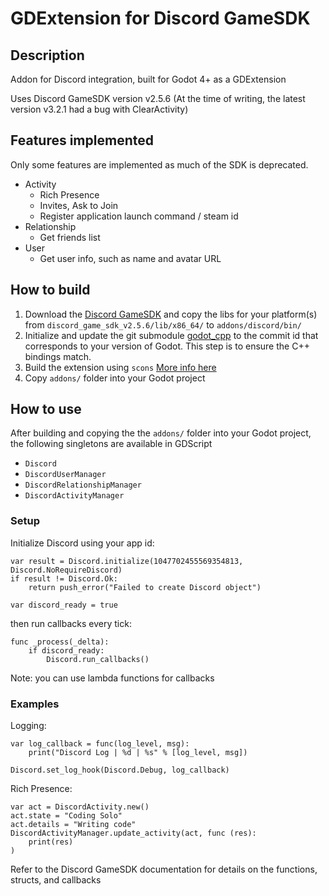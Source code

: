 # GDExtension for Discord GameSDK

## Description

Addon for Discord integration, built for Godot 4+ as a GDExtension

Uses Discord GameSDK version v2.5.6
(At the time of writing, the latest version v3.2.1 had a bug with ClearActivity)

## Features implemented

Only some features are implemented as much of the SDK is deprecated.

- Activity
  - Rich Presence
  - Invites, Ask to Join
  - Register application launch command / steam id
- Relationship
  - Get friends list
- User
  - Get user info, such as name and avatar URL

## How to build

1. Download the [Discord GameSDK](https://discord.com/developers/docs/game-sdk/sdk-starter-guide#step-1-get-the-thing) and copy the libs for your platform(s) from `discord_game_sdk_v2.5.6/lib/x86_64/` to `addons/discord/bin/`
2. Initialize and update the git submodule [godot_cpp](https://github.com/godotengine/godot-cpp) to the commit id that corresponds to your version of Godot. This step is to ensure the C++ bindings match.
3. Build the extension using `scons` [More info here](https://docs.godotengine.org/en/stable/development/compiling/introduction_to_the_buildsystem.html)
4. Copy `addons/` folder into your Godot project

## How to use

After building and copying the the `addons/` folder into your Godot project, the following singletons are available in GDScript

- `Discord`
- `DiscordUserManager`
- `DiscordRelationshipManager`
- `DiscordActivityManager`

### Setup

Initialize Discord using your app id:

    var result = Discord.initialize(1047702455569354813, Discord.NoRequireDiscord)
    if result != Discord.Ok:
        return push_error("Failed to create Discord object")
    
    var discord_ready = true

then run callbacks every tick:

    func _process(_delta):
        if discord_ready:
            Discord.run_callbacks()


Note: you can use lambda functions for callbacks

### Examples

Logging:

    var log_callback = func(log_level, msg):
        print("Discord Log | %d | %s" % [log_level, msg])
    
    Discord.set_log_hook(Discord.Debug, log_callback)

Rich Presence:

    var act = DiscordActivity.new()
    act.state = "Coding Solo"
    act.details = "Writing code"
    DiscordActivityManager.update_activity(act, func (res):
        print(res)
    )

Refer to the Discord GameSDK documentation for details on the functions, structs, and callbacks
